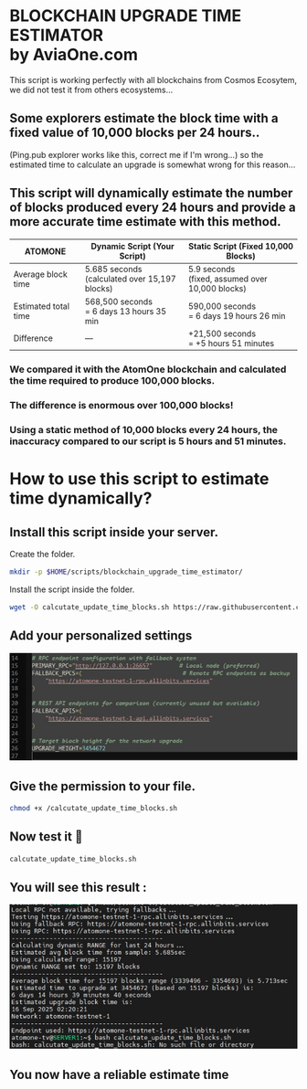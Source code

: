 # BLOCKCHAIN UPGRADE TIME ESTIMATOR<br>by AviaOne.com 
This script is working perfectly with all blockchains from Cosmos Ecosytem, we did not test it from others ecosystems...
## Some explorers estimate the block time with a fixed value of 10,000 blocks per 24 hours.. 
(Ping.pub explorer works like this, correct me if I'm wrong...) so the estimated time to calculate an upgrade is somewhat wrong for this reason...

## This script will dynamically estimate the number of blocks produced every 24 hours and provide a more accurate time estimate with this method.

|   ATOMONE                  | Dynamic Script (Your Script)             | Static Script (Fixed 10,000 Blocks)                 |
|---------------------|----------------------------------------|-----------------------------------------------------|
| Average block time  | 5.685 seconds<br>(calculated over 15,197 blocks) | 5.9 seconds<br>(fixed, assumed over 10,000 blocks)     |
| Estimated total time| 568,500 seconds<br>= 6 days 13 hours 35 min| 590,000 seconds<br>= 6 days 19 hours 26 min             |
| Difference          | —                                      | +21,500 seconds<br>= +5 hours 51 minutes                 |
###  We compared it with the AtomOne blockchain and calculated the time required to produce 100,000 blocks.
### The difference is enormous over 100,000 blocks!
### Using a static method of 10,000 blocks every 24 hours, the inaccuracy compared to our script is **5 hours and 51 minutes**.

# How to use this script to estimate time dynamically?
## Install this script inside your server.
Create the folder.
```sh
mkdir -p $HOME/scripts/blockchain_upgrade_time_estimator/
```
Install the script inside the folder.
```sh
wget -O calcutate_update_time_blocks.sh https://raw.githubusercontent.com/aviaone/scripts/main/blockchain_upgrade_time_estimator/calcutate_update_time_blocks.sh
```
## Add your personalized settings
![image](https://github.com/AviaOne/pictures/blob/main/screenshot.2025-09-09%20(8).jpg?raw=true)

## Give the permission to your file.
```sh
chmod +x /calcutate_update_time_blocks.sh
```

## Now test it :rocket:
```sh
calcutate_update_time_blocks.sh
```
## You will see this result :
![image](https://github.com/AviaOne/pictures/blob/main/screenshot.2025-09-09%20(9).jpg?raw=true?raw=true)

## You now have a reliable estimate time
